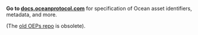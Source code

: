 **Go to [docs.oceanprotocol.com](https://docs.oceanprotocol.com/concepts/did-ddo/)** for specification of Ocean asset identifiers, metadata, and more.

(The [old OEPs repo](https://github.com/oceanprotocol-archive/oeps) is obsolete).
